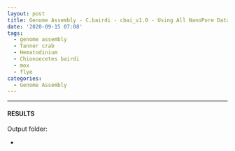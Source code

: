 ```yaml
---
layout: post
title: Genome Assembly - C.bairdi - cbai_v1.0 - Using All NanoPore Data With Flye on Mox
date: '2020-09-15 07:08'
tags:
  - genome assembly
  - Tanner crab
  - Hematodinium
  - Chionoecetes bairdi
  - mox
  - flye
categories:
  - Genome Assembly
---
```




---

#### RESULTS

Output folder:

- []()
